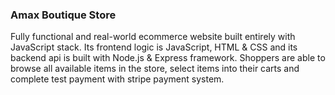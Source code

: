 ### Amax Boutique Store
Fully functional and real-world ecommerce website built entirely with 
JavaScript stack. Its frontend logic is JavaScript, HTML & CSS and its backend 
api is built with Node.js & Express framework. Shoppers are able to browse all 
available items in the store, select items into their carts and complete test 
payment with stripe payment system. 